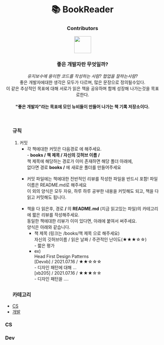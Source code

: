 <header>
<div align = "center">
<h1> 📚 BookReader </h1>
<h3> Contributors </h3>
<div id = "contributor">
<!-- 양식 -->
<!-- 
<a href = "깃허브 링크"> 
<img src = "사진 링크" width = "55" height = "55" />
</a>
-->
<!-- Contributors 설정 -->
<a href = "https://github.com/devxb"> 
<img src = "https://avatars.githubusercontent.com/u/62425964?s=400&u=032057e9ba04133c394891912c5adb612e3910ac&v=4" width = "55" height = "55"/>
</a>
<!-- END : Contributors 설정 -->
<!-- repo 설명 -->
</div>
<h3>좋은 개발자란 무엇일까?</h3> 
<p> <i>유지보수에 용이한 코드를 작성하는 사람? 협업을 잘하는사람?</i>
<br> 좋은 개발자에대한 생각은 모두가 다르며, 많은 문장으로 정의될수있다.
<br>이 같은 추상적인 목표에 대해 서로가 읽은 책을 공유하며 함께 성장해 나가는것을 목표로한다.
</p>
<h4> "좋은 개발자"라는 목표에 모인 뉴비들이 만들어 나가는 책 기록 저장소이다.</h4>
</div>
<!-- END : repo 설명 -->
</header>

<rule>
<ul> 
		<h3> 규칙 </h3>
		<ol>
			<li>
				커밋
				<ul>
					<li>
					각 책에대한 커밋은 다음경로 에 해주세요.<br>
					- <b>books / 책 제목 / 자신의 깃허브 이름 /</b> <br>
					책 제목에 해당하는 경로가 이미 존재하면 해당 폴더 아래에, <br> 없다면 경로 <b>books /</b> 에 새로운 폴더를 만들어주세요
					</li>
					<br>
					<li>
					커밋 파일에는 책에대한 전반적인 리뷰를 작성한 파일을 반드시 포함!  파일이름은 README.md로 해주세요 <br> 이 외의 양식은 모두 자유, 하루 하루 공부한 내용을 커밋해도 되고, 책을 다 읽고 커밋해도 됩니다.
 					</li>
 					<br>
 					<li>
 					책을 다 읽은후, 경로 <b> / </b>의 <b> README.md </b> (지금 읽고있는 파일)의 카테고리에 짧은 리뷰를 작성해주세요. 
 					<br> 동일한 책에대한 리뷰가 이미 있다면, 아래에 붙여서 써주세요.
 					<br> 양식은 아래와 같습니다.
	 					<ul>
		 					<li>
		 					<a>책 제목</a> (링크는 /books/책 제목 으로 해주세요)
			 				<br> 자신의 깃허브이름 / 읽은 날짜 / 주관적인 난이도(★★★☆☆)
			 				<br> - 짧은 평가
		 					</li>
		 					<li>
		 					ex) 
		 					<br> Head First Design Patterns
		 					<br> [Devxb] / 2021.07.16 / ★★☆☆☆
		 					<br> - 디자인 패턴에 대해 ... 
		 					<br> [xb205] / 2021.07.16 / ★★★☆☆
		 					<br> - 디자인 패턴을 ....
		 					</li>
	 					</ul>
 					</li>
				</ul>
			</li>
		</ol>
	</ul>
</rule>
<h2></h2>
<body>
<div align = "left">
<ul>
<h3> 카테고리 </h3>
<!-- 추가되는 책의 양과 분야에 따라 더 세분화할 예정 -->
<li>
<a href = "#CS"> CS </a>
</li>
<li>
<a href = "#Dev"> 개발 </a>
</li>
</ul>
</div>
<a name = "#CS"></a> <h3> CS </h3>

<a name = "#Dev"></a> <h3> Dev </h3> 
</body>
